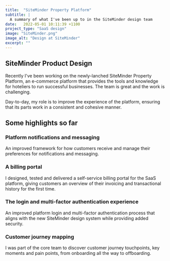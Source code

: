 ```yaml
---
title:  "SiteMinder Property Platform"
subtitle: |
  A summary of what I've been up to in the SiteMinder design team
date:   2022-05-01 10:11:39 +1100
project_type: "SaaS design"
image: "SiteMinder.png"
image_alt: "Design at SiteMinder"
excerpt: ""
---
```



## SiteMinder Product Design

Recently I've been working on the newly-lanched SiteMinder Property Platform, an e-commerce platform that provides the tools and knowledge for hoteliers to run successful businesses. The team is great and the work is challenging.

Day-to-day, my role is to improve the experience of the platform, ensuring that its parts work in a consistent and cohesive manner.

## Some highlights so far

### Platform notifications and messaging
An improved framework for how customers receive and manage their preferences for notifications and messaging.

### A billing portal
I designed, tested and delivered a self-service billing portal for the SaaS platform, giving customers an overview of their invoicing and transactional history for the first time.

### The login and multi-factor authentication experience
An improved platform login and multi-factor authentication process that aligns with the new SiteMinder design system while providing added security.

### Customer journey mapping
I was part of the core team to discover customer journey touchpoints, key moments and pain points, from onboarding all the way to offboarding.